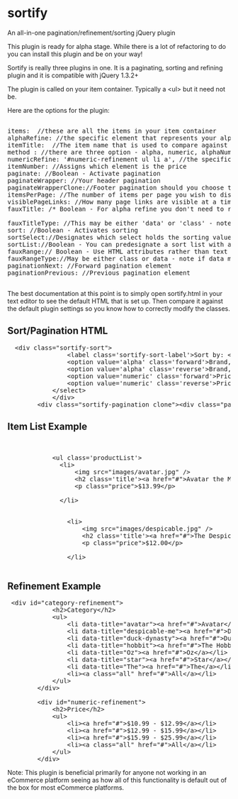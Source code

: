 sortify
=======

An all-in-one pagination/refinement/sorting jQuery plugin 


This plugin is ready for alpha stage. While there is a lot of refactoring to do you can install this plugin and be on your way!

Sortify is really three plugins in one. It is a paginating, sorting and refining plugin and it is compatible with jQuery 1.3.2+

The plugin is called on your item container. Typically a &lt;ul&gt; but it need not be.

Here are the options for the plugin:
<pre>

items:  //these are all the items in your item container
alphaRefine: //the specific element that represents your alpha refine text
itemTitle:  //The item name that is used to compare against the alphaRefine text
method : //there are three option - alpha, numeric, alphaNumeric
numericRefine: '#numeric-refinement ul li a', //the specific element that represents your numeric refine ranges
itemNumber: //Assigns which element is the price
paginate: //Boolean - Activate pagination
paginateWrapper: //Your header pagination
paginateWrapperClone://Footer pagination should you choose to use it
itemsPerPage: //The number of items per page you wish to display
visiblePageLinks: //How many page links are visible at a time
fauxTitle: /* Boolean - For alpha refine you don't need to rely solely on the the text of your element. You can assign other attributes to be representative of what should be refined against*/

fauxTitleType: //This may be either 'data' or 'class' - note if data then data attribute must be data-title
sort: //Boolean - Activates sorting
sortSelect://Designates which select holds the sorting values
sortList://Boolean - You can predesignate a sort list with a pre-set order if you'd like
fauxRange:// Boolean - Use HTML attributes rather than text for numeric refining, same as fauxTitle for alpha refining 
fauxRangeType://May be either class or data - note if data must be data-filter
paginationNext: //Forward pagination element
paginationPrevious: //Previous pagination element

</pre>


The best documentation at this point is to simply open sortify.html in your text editor to see the default HTML that is set up. Then compare it against the default plugin settings so you know how to correctly modify the classes.


Sort/Pagination HTML
--------------------
<pre>
  &lt;div class=&quot;sortify-sort&quot;&gt;<br/>                &lt;label class='sortify-sort-label'&gt;Sort by: &lt;/label&gt;&lt;select class=&quot;sortify-select&quot;&gt;<br/>                &lt;option value='alpha' class='forward'&gt;Brand, A - Z&lt;/option&gt;<br/>                &lt;option value='alpha' class='reverse'&gt;Brand, Z - A&lt;/option&gt;<br/>                &lt;option value='numeric' class='forward'&gt;Price, Low to High&lt;/option&gt;<br/>                &lt;option value='numeric' class='reverse'&gt;Price, High to Low&lt;/option&gt;<br/>            &lt;/select&gt;<br/>            &lt;/div&gt;<br/>        &lt;div class=&quot;sortify-pagination clone&quot;&gt;&lt;div class=&quot;pagination&quot;&gt;&lt;/div&gt;&lt;/div&gt;
</pre>

Item List Example
-----------------

<pre>

<br/>            &lt;ul class='productList'&gt;<br/>              &lt;li&gt;<br/>                  &lt;img src=&quot;images/avatar.jpg&quot; /&gt;<br/>                  &lt;h2 class='title'&gt;&lt;a href=&quot;#&quot;&gt;Avatar the Movie&lt;/a&gt;&lt;/h2&gt;<br/>                  &lt;p class=&quot;price&quot;&gt;$13.99&lt;/p&gt;<br/><br/>              &lt;/li&gt;<br/><br/><br/>                &lt;li&gt;<br/>                    &lt;img src=&quot;images/despicable.jpg&quot; /&gt;<br/>                    &lt;h2 class='title'&gt;&lt;a href=&quot;#&quot;&gt;The Despicable Me&lt;/a&gt;&lt;/h2&gt;<br/>                    &lt;p class=&quot;price&quot;&gt;$12.00&lt;/p&gt;<br/><br/>                &lt;/li&gt;

</pre>


Refinement Example
-------------------
<pre>
 &lt;div id=&quot;category-refinement&quot;&gt;<br/>            &lt;h2&gt;Category&lt;/h2&gt;<br/>            &lt;ul&gt;<br/>                &lt;li data-title=&quot;avatar&quot;&gt;&lt;a href=&quot;#&quot;&gt;Avatar&lt;/a&gt;&lt;/li&gt;<br/>                &lt;li data-title=&quot;despicable-me&quot;&gt;&lt;a href=&quot;#&quot;&gt;Despicable You&lt;/a&gt;&lt;/li&gt;<br/>                &lt;li data-title=&quot;duck-dynasty&quot;&gt;&lt;a href=&quot;#&quot;&gt;Duck Dynasty&lt;/a&gt;&lt;/li&gt;<br/>                &lt;li data-title=&quot;hobbit&quot;&gt;&lt;a href=&quot;#&quot;&gt;The Hobbit&lt;/a&gt;&lt;/li&gt;<br/>                &lt;li data-title=&quot;Oz&quot;&gt;&lt;a href=&quot;#&quot;&gt;Oz&lt;/a&gt;&lt;/li&gt;<br/>                &lt;li data-title=&quot;star&quot;&gt;&lt;a href=&quot;#&quot;&gt;Star&lt;/a&gt;&lt;/li&gt;<br/>                &lt;li data-title=&quot;The&quot;&gt;&lt;a href=&quot;#&quot;&gt;The&lt;/a&gt;&lt;/li&gt;<br/>                &lt;li&gt;&lt;a class=&quot;all&quot; href=&quot;#&quot;&gt;All&lt;/a&gt;&lt;/li&gt;<br/>            &lt;/ul&gt;<br/>        &lt;/div&gt;<br/><br/>        &lt;div id=&quot;numeric-refinement&quot;&gt;<br/>            &lt;h2&gt;Price&lt;/h2&gt;<br/>            &lt;ul&gt;<br/>                &lt;li&gt;&lt;a href=&quot;#&quot;&gt;$10.99 - $12.99&lt;/a&gt;&lt;/li&gt;<br/>                &lt;li&gt;&lt;a href=&quot;#&quot;&gt;$12.99 - $15.99&lt;/a&gt;&lt;/li&gt;<br/>                &lt;li&gt;&lt;a href=&quot;#&quot;&gt;$15.99 - $25.99&lt;/a&gt;&lt;/li&gt;<br/>                &lt;li&gt;&lt;a class=&quot;all&quot; href=&quot;#&quot;&gt;All&lt;/a&gt;&lt;/li&gt;<br/>            &lt;/ul&gt;<br/>        &lt;/div&gt;
</pre>


<p>Note: This plugin is beneficial primarily for anyone not working in an eCommerce platform seeing as how all of this functionality is default out of the box for most eCommerce platforms.</p>

